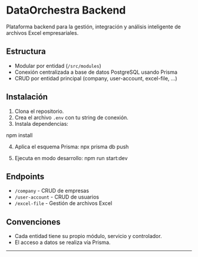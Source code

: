 # DataOrchestra Backend

Plataforma backend para la gestión, integración y análisis inteligente de archivos Excel empresariales.

## Estructura

- Modular por entidad (`/src/modules`)
- Conexión centralizada a base de datos PostgreSQL usando Prisma
- CRUD por entidad principal (company, user-account, excel-file, ...)

## Instalación

1. Clona el repositorio.
2. Crea el archivo `.env` con tu string de conexión.
3. Instala dependencias:

npm install

4. Aplica el esquema Prisma:
npx prisma db push


5. Ejecuta en modo desarrollo:
npm run start:dev


## Endpoints

- `/company` - CRUD de empresas
- `/user-account` - CRUD de usuarios
- `/excel-file` - Gestión de archivos Excel

## Convenciones

- Cada entidad tiene su propio módulo, servicio y controlador.
- El acceso a datos se realiza vía Prisma.

---
